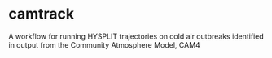 # camtrack
A workflow for running HYSPLIT trajectories on cold air outbreaks identified in output from the Community Atmosphere Model, CAM4
